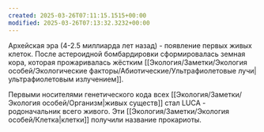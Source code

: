 ```yaml
---
created: 2025-03-26T07:11:15.1515+00:00
modified: 2025-03-26T07:13:32.3232+00:00
---
```

Архейская эра (4-2.5 миллиарда лет назад) - появление первых живых клеток. После астероидной бомбардировки сформировалась земная кора, которая прожаривалась жёстким [[Экология/Заметки/Экология особей/Экологические факторы/Абиотические/Ультрафиолетовые лучи|ультрафиолетовым излучением]].

Первыми носителями генетического кода всех [[Экология/Заметки/Экология особей/Организм|живых существ]] стал LUCA - родоначальник всего живого. Эти [[Экология/Заметки/Экология особей/Клетка|клетки]] получили название прокариоты.